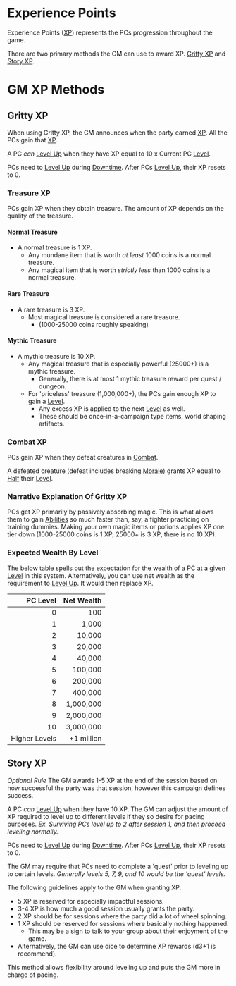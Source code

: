 # Experience Points

Experience Points ([XP](Experience%20Points.md)) represents the PCs progression throughout the game.

There are two primary methods the GM can use to award XP. [Gritty XP](Experience%20Points.md#Gritty%20XP) and [Story XP](Experience%20Points.md#Story%20XP).

# GM XP Methods

## Gritty XP

When using Gritty XP, the GM announces when the party earned [XP](Experience%20Points.md). All the PCs gain that [XP](Experience%20Points.md).

A PC *can* [Level Up](Level.md#Level%20Up) when they have XP equal to 10 x Current PC [Level](Level.md).

PCs need to [Level Up](Level.md#Level%20Up) during [Downtime](Level.md#Downtime). After PCs [Level Up](Level.md#Level%20Up), their XP resets to 0.

### Treasure XP

PCs gain XP when they obtain treasure. The amount of XP depends on the quality of the treasure.

#### Normal Treasure

- A normal treasure is 1 XP.
	- Any mundane item that is worth *at least* 1000 coins is a normal treasure.
	- Any magical item that is worth *strictly less* than 1000 coins is a normal treasure.

#### Rare Treasure

- A rare treasure is 3 XP.
	- Most magical treasure is considered a rare treasure.
		- (1000-25000 coins roughly speaking)

#### Mythic Treasure

- A mythic treasure is 10 XP.
	- Any magical treasure that is especially powerful (25000+) is a mythic treasure.
		- Generally, there is at most 1 mythic treasure reward per quest / dungeon.
	- For 'priceless' treasure (1,000,000+), the PCs gain enough XP to gain a [Level](Level.md).
		- Any excess XP is applied to the next [Level](Level.md) as well.
		- These should be once-in-a-campaign type items, world shaping artifacts.

### Combat XP

PCs gain XP when they defeat creatures in [Combat](../../Game%20Procedures/Combat.md).

A defeated creature (defeat includes breaking [Morale](../../Social%20Systems/Morale%20System.md)) grants XP equal to [Half](../../Game%20Procedures/Half.md#Halving) their [Level](Level.md).

### Narrative Explanation Of Gritty XP

PCs get XP primarily by passively absorbing magic. This is what allows them to gain [Abilities](../Chosen%20Statistics/Ability%20Scores.md) so much faster than, say, a fighter practicing on training dummies. Making your own magic items or potions applies XP one tier down (1000-25000 coins is 1 XP, 25000+ is 3 XP, there is no 10 XP).

### Expected Wealth By Level

The below table spells out the expectation for the wealth of a PC at a given [Level](Level.md) in this system. Alternatively, you can use net wealth as the requirement to [Level Up](Level.md#Level%20Up). It would then replace XP.

|      PC Level | Net Wealth |
| ------------: | ---------: |
|             0 |        100 |
|             1 |      1,000 |
|             2 |     10,000 |
|             3 |     20,000 |
|             4 |     40,000 |
|             5 |    100,000 |
|             6 |    200,000 |
|             7 |    400,000 |
|             8 |  1,000,000 |
|             9 |  2,000,000 |
|            10 |  3,000,000 |
| Higher Levels | +1 million |

## Story XP

*Optional Rule*
The GM awards 1-5 XP at the end of the session based on how successful the party was that session, however this campaign defines success.

A PC *can* [Level Up](Level.md#Level%20Up) when they have 10 XP. The GM can adjust the amount of XP required to level up to different levels if they so desire for pacing purposes.
*Ex. Surviving PCs level up to 2 after session 1, and then proceed leveling normally.*

PCs need to [Level Up](Level.md#Level%20Up) during [Downtime](Level.md#Downtime). After PCs [Level Up](Level.md#Level%20Up), their XP resets to 0.

The GM may require that PCs need to complete a 'quest' prior to leveling up to certain levels.
*Generally levels 5, 7, 9, and 10 would be the 'quest' levels.*

The following guidelines apply to the GM when granting XP.

- 5 XP is reserved for especially impactful sessions.
- 3-4 XP is how much a good session usually grants the party.
- 2 XP should be for sessions where the party did a lot of wheel spinning.
- 1 XP should be reserved for sessions where basically nothing happened.
	- This may be a sign to talk to your group about their enjoyment of the game.
- Alternatively, the GM can use dice to determine XP rewards (d3+1 is recommend).

This method allows flexibility around leveling up and puts the GM more in charge of pacing.
